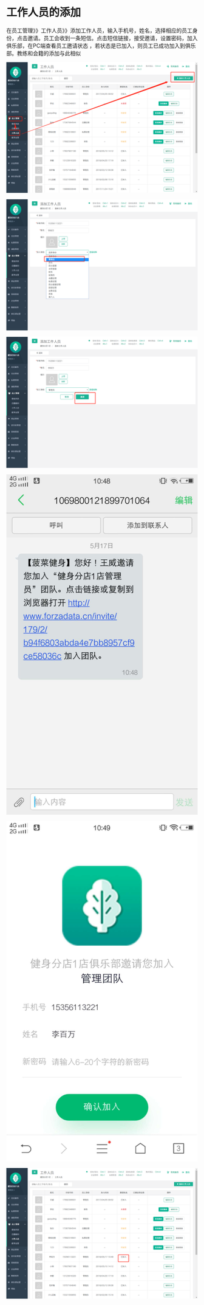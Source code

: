 # 工作人员的添加

在员工管理》》工作人员》》添加工作人员，输入手机号，姓名，选择相应的员工身份，点击邀请。员工会收到一条短信。点击短信链接，接受邀请，设置密码，加入俱乐部，在PC端查看员工邀请状态 ，若状态是已加入，则员工已成功加入到俱乐部。教练和会籍的添加与此相似

![](../.gitbook/assets/1%20%281%29.png)

![](../.gitbook/assets/2%20%2824%29.png)

![](../.gitbook/assets/3%20%285%29.png)

![](../.gitbook/assets/1%20%285%29.jpg)

![](../.gitbook/assets/2%20%289%29.jpg)

![](../.gitbook/assets/5%20%285%29.png)

